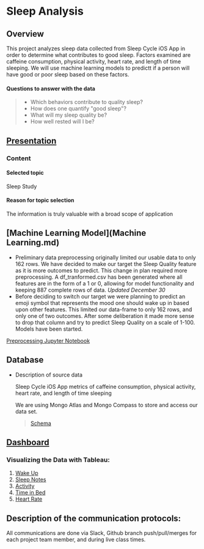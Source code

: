 # Sleep Analysis
## Overview
This project analyzes sleep data collected from Sleep Cycle iOS App in order to determine what contributes to good sleep. Factors examined are caffeine consumption, physical activity, heart rate, and length of time sleeping. We will use machine learning models to predictt if a person will have good or poor sleep based on these factors.

#### Questions to answer with the data

> - Which behaviors contribute to quality sleep?
> - How does one quantify "good sleep"?
> - What will my sleep quality be?
> - How well rested will I be?

## [Presentation](https://github.com/mtomison/Sleep_Analysis/blob/87e52ae2c04c7f6e4d39e198b6799acf30284674/Sleep%20Analysis%20Deliverable%202%20Draft%20v2.pdf)

### Content
#### Selected topic

  Sleep Study
  
#### Reason for topic selection
  
  The information is truly valuable with a broad scope of application
  

## [Machine Learning Model](Machine Learning.md)
- Preliminary data preprocessing originally limited our usable data to only 162 rows. We have decided to make our target the Sleep Quality feature as it is more outcomes to predict. This change in plan required more preprocessing. A df_tranformed.csv has been generated where all features are in the form of a 1 or 0, allowing for model functionality and keeping 887 complete rows of data. *Updated December 30*
- Before deciding to switch our target we were planning to predict an emoji symbol that represents the mood one should wake up in based upon other features.
This limited our data-frame to only 162 rows, and only one of two outcomes. After some deliberation it made more sense to drop that column and try to predict Sleep Quality on a scale of 1-100. Models have been started.

[Preprocessing Jupyter Notebook](https://github.com/mtomison/Sleep_Analysis/blob/d4f4f5e70c98f9fe5b5c7734a78d91e9b74008f0/sleepDataPreprocessing.ipynb)

## Database
- Description of source data
  
  Sleep Cycle iOS App 
  metrics of caffeine consumption, physical activity, heart rate, and length of time sleeping
  
  We are using Mongo Atlas and Mongo Compass to store and access our data set.  
  > [Schema](https://github.com/mtomison/Sleep_Analysis/blob/d4f4f5e70c98f9fe5b5c7734a78d91e9b74008f0/Schema.jpg)

## [Dashboard](https://public.tableau.com/app/profile/misty.tomison/viz/SleepAnalysis_16403125127800/SleepAnalysis?publish=yes)
### Visualizing the Data with Tableau:

1. [Wake Up](https://public.tableau.com/app/profile/megan.speaks/viz/WakeUp/WakeUp)
2. [Sleep Notes](https://public.tableau.com/app/profile/megan.speaks/viz/SleepNotes/SleepNotes)
3. [Activity](https://public.tableau.com/app/profile/megan.speaks/viz/Activity_16405816723450/Activity)
4. [Time in Bed](https://public.tableau.com/app/profile/megan.speaks/viz/TimeinBed/TimeinBed)
5. [Heart Rate](https://public.tableau.com/app/profile/megan.speaks/viz/HeartRate_16405815842860/HeartRate)

## Description of the communication protocols:
All communications are done via Slack, Github branch push/pull/merges for each project team member, and during live class times.
